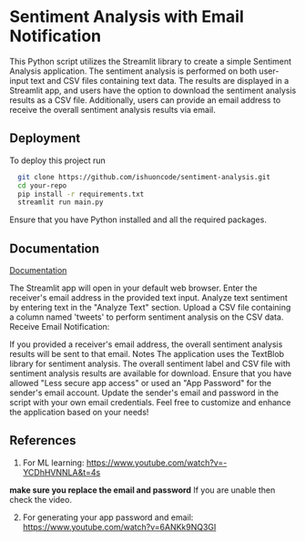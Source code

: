 
# Sentiment Analysis with Email Notification

This Python script utilizes the Streamlit library to create a simple Sentiment Analysis application. The sentiment analysis is performed on both user-input text and CSV files containing text data. The results are displayed in a Streamlit app, and users have the option to download the sentiment analysis results as a CSV file. Additionally, users can provide an email address to receive the overall sentiment analysis results via email.


## Deployment

To deploy this project run

```bash
  git clone https://github.com/ishuoncode/sentiment-analysis.git
  cd your-repo
  pip install -r requirements.txt
  streamlit run main.py
```
Ensure that you have Python installed and all the required packages.




## Documentation

[Documentation](https://linktodocumentation)

The Streamlit app will open in your default web browser.
Enter the receiver's email address in the provided text input.
Analyze text sentiment by entering text in the "Analyze Text" section.
Upload a CSV file containing a column named 'tweets' to perform sentiment analysis on the CSV data.
Receive Email Notification:

If you provided a receiver's email address, the overall sentiment analysis results will be sent to that email.
Notes
The application uses the TextBlob library for sentiment analysis.
The overall sentiment label and CSV file with sentiment analysis results are available for download.
Ensure that you have allowed "Less secure app access" or used an "App Password" for the sender's email account.
Update the sender's email and password in the script with your own email credentials.
Feel free to customize and enhance the application based on your needs!

## References

1. For ML learning: https://www.youtube.com/watch?v=-YCDhHVNNLA&t=4s

**make sure you replace the email and password** If you are unable then check the video. 

2. For generating your app password and email: https://www.youtube.com/watch?v=6ANKk9NQ3GI
